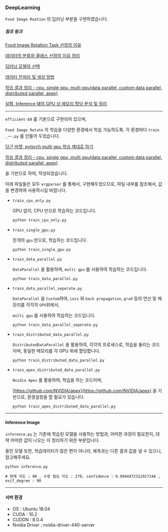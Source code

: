 ### DeepLearning 

`Food Image Roation` 의 딥러닝 부분을 구현하였습니다. 

##### 참조 링크

[Food Image Rotation Task 선정의 이유](https://github.com/heojae/FoodImageRotationAdmin/issues/2)

[데이터의 분류와 클래스 선정의 이유 정리](https://github.com/heojae/FoodImageRotationAdmin/issues/3)

[딥러닝 모델의 선택](https://github.com/heojae/FoodImageRotationAdmin/issues/4)

[데이터 전처리 및 생성 방법](https://github.com/heojae/FoodImageRotationAdmin/issues/5)

[학습 결과 정리 - cpu, single gpu, multi gpu(data parallel, custom data parallel, distributed parallel, apex)](https://github.com/heojae/FoodImageRotationAdmin/issues/7)

[실험, Inference 때의 GPU 상 메모리 할당 분석 및 정리](https://github.com/heojae/FoodImageRotationAdmin/issues/33)



--------

`efficient-b0` 를 기본으로 구현되어 있으며, 

`Food Image Rotate` 의 학습을 다양한 환경에서 학습 가능하도록, 각 환경마다 `train _~~.py` 를 만들어 두었습니다. 



[당근 마켓, pytorch multi gpu 학습 제대로 하기](https://medium.com/daangn/pytorch-multi-gpu-학습-제대로-하기-27270617936b) 

[학습 결과 정리 - cpu, single gpu, multi gpu(data parallel, custom data parallel, distributed parallel, apex)](https://github.com/heojae/FoodImageRotationAdmin/issues/7)

을 기반으로 하여, 작성되었습니다. 



아래 파일들은 모두 `argparser` 를 통해서, 구현해두었으므로, 파일 내부를 참조해서, 값을 변경하여 사용하시길 바랍니다. 

- `train_cpu_only.py`

  GPU 없이, CPU 만으로 학습하는 코드입니다. 

  ```sh
  python train_cpu_only.py
  ```



- `train_single_gpu.py`

  한개의 `gpu` 만으로, 학습하는 코드입니다 . 

  ```
  python train_single_gpu.py
  ```



- `train_data_parallel.py`

  `DataParallel` 을 활용하여, `multi gpu` 를 사용하여 학습하는 코드입니다. 

  ```
  python train_data_parallel.py
  ```



- `train_data_parallel_seperate.py`

  `DataParallel` 을 `Custom`하여, `Loss` 와 `back propagation`, `grad` 등의 연산 및 메모리를 각각의 `GPU`위에서, 

   `multi gpu` 를 사용하여 학습하는 코드입니다. 

  ```
  python train_data_parallel_seperate.py
  ```



- `train_distributed_data_parallel.py`

  `DistributedDataParallel` 을 활용하여, 각각의 프로세스로, 학습을 돌리는 코드이며, 동일한 메모리를 각 GPU 위에 할당합니다. 

  ```
  python train_distributed_data_parallel.py
  ```



- `train_apex_distributed_data_parallel.py`

  `Nvidia Apex` 를 활용하여, 학습을 하는 코드이며, 

  [https://github.com/NVIDIA/apex](https://github.com/NVIDIA/apex) 을 기반으로, 환경설정을 할 필요가 있습니다. 

  ```
  python train_apex_distributed_data_parallel.py
  ```



----------

#### Inference Image

`inference.py` 는 기존에 학습된 모델을  사용하는 방법과, 어떠한 과정이 필요한지, 대략 어떠한 값이 나오는 지 정리하기 위한 부분입니다.

올린 모델 또한, 학습데이터가 많은 편이 아니라, 예측과는 다른 결과 값을 낼 수 있으니, 참고해주세요. 

```shell
python inference.py

# 현재 각도 : 90 , 수정 필요 각도 : 270, confidence : 0.9944472312927246 , exif_degree : 90
```



------------

#### 서버 환경 

- OS : Ubuntu 18.04
- CUDA : 10.2
- CUDDN : 8.0.4
- Nvidia Driver : nvidia-driver-440-server



